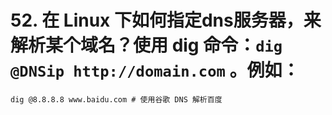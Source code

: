 # 52. 在 Linux 下如何指定dns服务器，来解析某个域名？使用 dig 命令：`dig @DNSip http://domain.com` 。例如：

```
dig @8.8.8.8 www.baidu.com # 使用谷歌 DNS 解析百度
```

